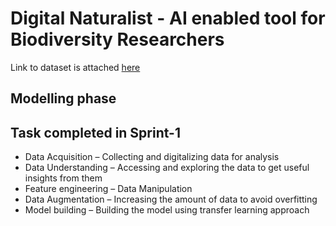 # Digital Naturalist - AI enabled tool for Biodiversity Researchers

Link to dataset is attached [here](https://drive.google.com/drive/folders/1vbl0Y44QCQUNsM7jip02GsyO-ENwss2n?usp=share_link)

## Modelling phase

## Task completed in Sprint-1
* Data Acquisition – Collecting and digitalizing data for analysis
* Data Understanding – Accessing and exploring the data to get useful insights from them
* Feature engineering – Data Manipulation 
* Data Augmentation – Increasing the amount of data to avoid overfitting 
* Model building – Building the model using transfer learning approach 

